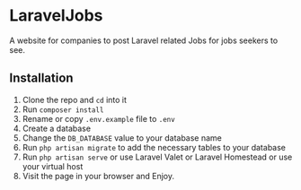 # LaravelJobs
A website for companies to post Laravel related Jobs for jobs seekers to see.
## Installation
1. Clone the repo and `cd` into it
1. Run `composer install`
1. Rename or copy `.env.example` file to `.env`
1. Create a database 
3. Change the `DB_DATABASE` value to your database name   
4. Run `php artisan migrate` to add the necessary tables to your database
5. Run `php artisan serve` or use Laravel Valet or Laravel Homestead or use your virtual host
6. Visit the page in your browser and Enjoy.
